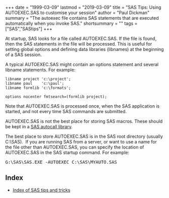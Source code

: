 +++
date = "1999-03-09"
lastmod = "2019-03-09"
title = "SAS Tips: Using AUTOEXEC.SAS to customise your session"
author = "Paul Dickman"
summary = "The autoexec file contains SAS statements that are executed automatically when you invoke SAS."
shortsummary = "" 
tags = ["SAS","SAStips"]
+++

<p>At startup, SAS looks for a file called AUTOEXEC.SAS. If the file is found, then the
SAS statements in the file will be processed. This is useful for setting global options
and defining data libraries (libnames) at the beginning of a SAS session.</p>
<p>A typical AUTOEXEC.SAS might contain an options statement and several libname
statements. For example:</p>

```sas
libname project 'c:\project';
libname paul    'c:\paul';
libname formlib 'c:\formats';

options nocenter fmtsearch=(formlib project);
```

<p>Note that AUTOEXEC.SAS is processed once, when the SAS application is started, and not
every time SAS commands are submitted.</p>
<p>AUTOEXEC.SAS is not the best place for storing SAS macros. These should be kept in a <a href="/sastips/autocall/">SAS autocall library</a>.</p>
<p>The best place to store AUTOEXEC.SAS is in the SAS root directory (usually
C:\SAS).&nbsp; If you are running SAS from a server, or want to use a name for the file
other than AUTOEXEC.SAS, you can specify the location of AUTOEXEC.SAS in the SAS startup
command. For example:</p>
<pre>G:\SAS\SAS.EXE -AUTOEXEC C:\SAS\MYAUTO.SAS</pre>

## **Index**
- [Index of SAS tips and tricks](/sastips/)

